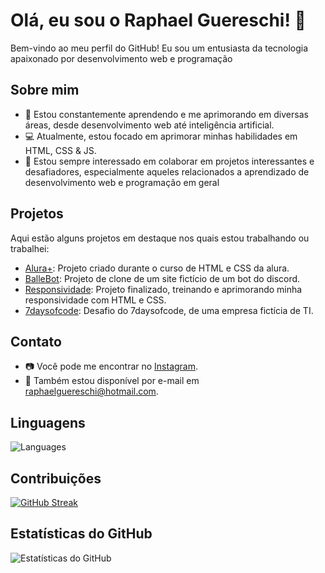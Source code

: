 # Olá, eu sou o Raphael Guereschi! 👋

Bem-vindo ao meu perfil do GitHub! Eu sou um entusiasta da tecnologia apaixonado por desenvolvimento web e programação

## Sobre mim

- 🌱 Estou constantemente aprendendo e me aprimorando em diversas áreas, desde desenvolvimento web até inteligência artificial.
- 💻 Atualmente, estou focado em aprimorar minhas habilidades em HTML, CSS & JS.
- 🤝 Estou sempre interessado em colaborar em projetos interessantes e desafiadores, especialmente aqueles relacionados a aprendizado de desenvolvimento web e programação em geral

## Projetos

Aqui estão alguns projetos em destaque nos quais estou trabalhando ou trabalhei:

- [Alura+](https://github.com/r-guereschi/novo_projeto_alura): Projeto criado durante o curso de HTML e CSS da alura.
- [BalleBot](https://r-guereschi.github.io/ballebot/): Projeto de clone de um site fictício de um bot do discord.
- [Responsividade](https://r-guereschi.github.io/responsividade-com-mobile-first/): Projeto finalizado, treinando e aprimorando minha responsividade com HTML e CSS.
- [7daysofcode](https://r-guereschi.github.io/optimustech/): Desafio do 7daysofcode, de uma empresa fictícia de TI.

## Contato

- 📷 Você pode me encontrar no [Instagram](https://www.instagram.com/r.guereschi_/).
- 📧 Também estou disponível por e-mail em [raphaelguereschi@hotmail.com](mailto:raphaelguereschi@hotmail.com).

## Linguagens

![Languages](https://github-readme-stats.vercel.app/api/top-langs/?username=r-guereschi&layout=compact&theme=dracula&hide_title=true&langs_count=10)

## Contribuições

[![GitHub Streak](https://github-readme-streak-stats.herokuapp.com/?user=r-guereschi&theme=dark)](https://github.com/DenverCoder1/github-readme-streak-stats)

## Estatísticas do GitHub

![Estatísticas do GitHub](https://github-readme-stats.vercel.app/api?username=r-guereschi&show_icons=true&theme=dark)
